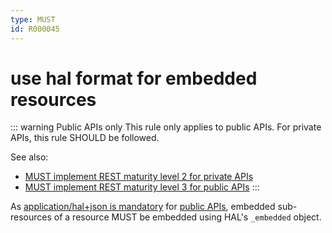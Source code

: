 ```yaml
---
type: MUST
id: R000045
---
```


# use hal format for embedded resources

::: warning Public APIs only
This rule only applies to public APIs. For private APIs, this rule SHOULD be followed.

See also:
* [MUST implement REST maturity level 2 for private APIs](../050_hypermedia/1010_must-implement-rest-maturity-level-2-for-private-apis.md) 
* [MUST implement REST maturity level 3 for public APIs](../050_hypermedia/1020_must-implement-rest-maturity-level-3-for-public-apis.md)
:::

As [application/hal+json is mandatory](../050_hypermedia/1020_must-implement-rest-maturity-level-3-for-public-apis.md) for [public APIs](../../010_core-principles/30_api-scope.md), embedded sub-resources of a resource MUST be embedded using HAL's
`_embedded` object.

